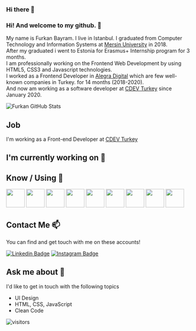 ### Hi there 👋



<!--
**sfbdev/sfbdev** is a ✨ _special_ ✨ repository because its `README.md` (this file) appears on your GitHub profile.

Here are some ideas to get you started:

- 🔭 I’m currently working on ...
- 🌱 I’m currently learning Vanilla JS, Vue JS and English
- 💬 Ask me about Front-end
- 🌱 I’m currently learning Vanilla JS, Vue JS and English
- 👯 I’m looking to collaborate on ...
- 🤔 I’m looking for help with ...
- 💬 Ask me about Front-end
- 📫 How to reach me: ...
- 😄 Pronouns: ...
- ⚡ Fun fact: ...
-->

### Hi! And welcome to my github. 👋


My name is Furkan Bayram. I live in Istanbul. I graduated from Computer Technology and Information Systems at [Mersin University](http://www.mersin.edu.tr/) in 2018. <br/>
After my graduated i went to Estonia for Erasmus+ Internship program for 3 months. <br/>
I am professionally working on the Frontend Web Development by using HTML5, CSS3 and Javascript technologies. <br/>
I worked as a Frontend Developer in [Alegra Digital](https://alegra.io) which are few well-known companies in Turkey. for 14 months (2018-2020). <br/>
And now am working as a software developer at [CDEV Turkey](http://cdev.global) since January 2020. <br/>

![Furkan GitHub Stats](https://github-readme-stats.vercel.app/api?username=sfbdev&show_icons=true)

## Job

I'm working as a Front-end Developer at [CDEV Turkey](http://cdev.global)

## I'm currently working on 🔭



## Know / Using 🧠

<code><img height="50" src="https://www.vectorlogo.zone/logos/javascript/javascript-horizontal.svg"></code>
<code><img height="50" src="https://github.com/abranhe/programming-languages-logos/blob/master/src/html/html.svg"></code>
<code><img height="50" src="https://github.com/detain/svg-logos/blob/master/svg/vue-9.svg"></code>
<code><img height="50" src="https://www.vectorlogo.zone/logos/sass-lang/sass-lang-ar21.svg"></code>
<code><img height="50" src="https://www.vectorlogo.zone/logos/npmjs/npmjs-ar21.svg"></code>
<code><img height="50" src="https://www.vectorlogo.zone/logos/gulpjs/gulpjs-ar21.svg"></code>
<code><img height="50" src="https://www.vectorlogo.zone/logos/nuxtjs/nuxtjs-ar21.svg"></code>
<code><img height="50" src="https://www.vectorlogo.zone/logos/pugjs/pugjs-ar21.svg"></code>
<code><img height="50" src="https://www.vectorlogo.zone/logos/visualstudio_code/visualstudio_code-ar21.svg"></code>



## Contact Me 📫

You can find and get touch with me on these accounts!

[![Linkedin Badge](https://img.shields.io/badge/keremvaris-follow%20on%20linkedin-blue?style=for-the-badge&logo=linkedin)](https://www.linkedin.com/in/keremvaris/)
[![Instagram Badge](https://img.shields.io/badge/keremvaris-follow%20on%20instagram-blue?style=for-the-badge&logo=instagram)](https://instagram.com/kerem_varis/)

## Ask me about 💬

I'd like to get in touch with the following topics

  - UI Design
  - HTML, CSS, JavaScript
  - Clean Code
  
  ![visitors](https://visitor-badge.laobi.icu/badge?page_id=sfbdev.visitor-badge)

